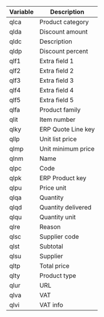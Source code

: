 <!-- markdownlint-disable-file MD041 -->
| Variable | Description |
|---|---|
| qlca | Product category |
| qlda | Discount amount |
| qldc | Description |
| qldp | Discount percent |
| qlf1 | Extra field 1 |
| qlf2 | Extra field 2 |
| qlf3 | Extra field 3 |
| qlf4 | Extra field 4 |
| qlf5 | Extra field 5 |
| qlfa | Product family |
| qlit | Item number |
| qlky | ERP Quote Line key |
| qllp | Unit list price |
| qlmp | Unit minimum price |
| qlnm | Name |
| qlpc | Code |
| qlpk | ERP Product key |
| qlpu | Price unit |
| qlqa | Quantity |
| qlqd | Quantity delivered |
| qlqu | Quantity unit |
| qlre | Reason |
| qlsc | Supplier code |
| qlst | Subtotal |
| qlsu | Supplier |
| qltp | Total price |
| qlty | Product type |
| qlur | URL |
| qlva | VAT |
| qlvi | VAT info |
